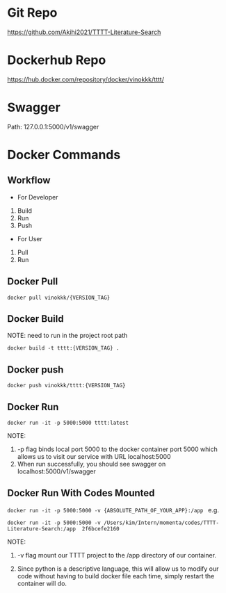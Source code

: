 # Git Repo
https://github.com/Akihi2021/TTTT-Literature-Search

# Dockerhub Repo
https://hub.docker.com/repository/docker/vinokkk/tttt/

# Swagger 
Path: 127.0.0.1:5000/v1/swagger

# Docker Commands
## Workflow
- For Developer
1. Build
2. Run
3. Push
- For User
1. Pull 
2. Run 

## Docker Pull
`docker pull vinokkk/{VERSION_TAG}`

## Docker Build
NOTE: need to run in the project root path

`docker build -t tttt:{VERSION_TAG} .`

## Docker push 
`docker push vinokkk/tttt:{VERSION_TAG}`

## Docker Run
`docker run -it -p 5000:5000 tttt:latest `

NOTE: 
1. -p flag binds local port 5000 to the docker container port 5000 which allows us to visit our service with URL localhost:5000
2. When run successfully, you should see swagger on localhost:5000/v1/swagger




## Docker Run With Codes Mounted
`docker run -it -p 5000:5000 -v {ABSOLUTE_PATH_OF_YOUR_APP}:/app `
e.g. 

`docker run -it -p 5000:5000 -v /Users/kim/Intern/momenta/codes/TTTT-Literature-Search:/app  2f6bcefe2160`

NOTE: 
1. -v flag mount our TTTT project to the /app directory of our container.

2. Since python is a descriptive language, this will allow us to modify our code without having to  build docker file each time, simply restart the container will do.


